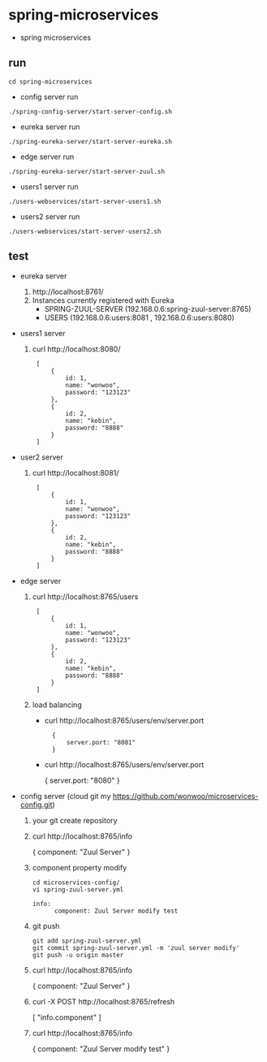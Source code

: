 # spring-microservices

* spring microservices

## run 
```
cd spring-microservices
```

* config server run

```
./spring-config-server/start-server-config.sh
```

* eureka server run

```
./spring-eureka-server/start-server-eureka.sh
```

* edge server run

```
./spring-eureka-server/start-server-zuul.sh
```

* users1 server run

```
./users-webservices/start-server-users1.sh
```

* users2 server run

```
./users-webservices/start-server-users2.sh
```

## test

* eureka server 
    1. http://localhost:8761/
    2. Instances currently registered with Eureka 
        - SPRING-ZUUL-SERVER (192.168.0.6:spring-zuul-server:8765)
        - USERS (192.168.0.6:users:8081 , 192.168.0.6:users:8080)

* users1 server
    1. curl http://localhost:8080/
        
            [
                {
                    id: 1,
                    name: "wonwoo",
                    password: "123123"
                },
                {
                    id: 2,
                    name: "kebin",
                    password: "8888"
                }
            ]
        
* user2 server
    1. curl http://localhost:8081/
        
            [
                {
                    id: 1,
                    name: "wonwoo",
                    password: "123123"
                },
                {
                    id: 2,
                    name: "kebin",
                    password: "8888"
                }
            ]
        

* edge server
    1. curl http://localhost:8765/users

            [
                {
                    id: 1,
                    name: "wonwoo",
                    password: "123123"
                },
                {
                    id: 2,
                    name: "kebin",
                    password: "8888"
                }
            ]
        
    2. load balancing
        * curl http://localhost:8765/users/env/server.port 
        
                {
                    server.port: "8081"
                }
        
        * curl http://localhost:8765/users/env/server.port 
        
            {
                server.port: "8080"
            }
        
* config server (cloud git my https://github.com/wonwoo/microservices-config.git)
    1. your git create repository
    2. curl http://localhost:8765/info
        
        {
            component: "Zuul Server"
        }
        
    3. component property modify

        ```
        cd microservices-config/
        vi spring-zuul-server.yml 
        ```
        
        ```
        info:
              component: Zuul Server modify test
        ```
        
    4. git push 
   
        ```
        git add spring-zuul-server.yml 
        git commit spring-zuul-server.yml -m 'zuul server modify'
        git push -u origin master
        ```
        
    5. curl http://localhost:8765/info
    
        {
            component: "Zuul Server"
        }
        
    6. curl -X POST http://localhost:8765/refresh
        
        [
            "info.component"
        ]
        
    7. curl http://localhost:8765/info
        
        {
            component: "Zuul Server modify test"
        }
        
